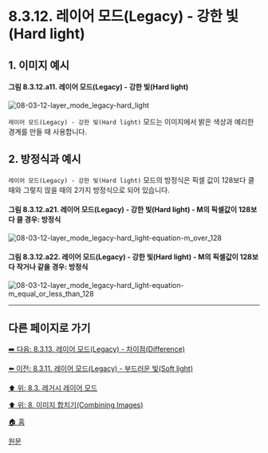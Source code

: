 # 8.3.12. 레이어 모드(Legacy) - 강한 빛(Hard light)

## 1. 이미지 예시

#### 그림 8.3.12.a11. 레이어 모드(Legacy) - 강한 빛(Hard light)
![08-03-12-layer_mode_legacy-hard_light](https://github.com/wonder13662/gimp/assets/15767104/e3f683fe-d62a-4d31-b244-20242a664e3d)

`레이어 모드(Legacy) - 강한 빛(Hard light)` 모드는 이미지에서 밝은 색상과 예리한 경계를 만들 때 사용합니다.

## 2. 방정식과 예시
`레이어 모드(Legacy) - 강한 빛(Hard light)` 모드의 방정식은 픽셀 값이 128보다 클 때와 그렇지 않을 때의 2가지 방정식으로 되어 있습니다.

#### 그림 8.3.12.a21. 레이어 모드(Legacy) - 강한 빛(Hard light) - M의 픽셀값이 128보다 클 경우: 방정식
![08-03-12-layer_mode_legacy-hard_light-equation-m_over_128](https://github.com/wonder13662/gimp/assets/15767104/07034020-2d86-406c-aadf-5a5a44fd2624)

#### 그림 8.3.12.a22. 레이어 모드(Legacy) - 강한 빛(Hard light) - M의 픽셀값이 128보다 작거나 같을 경우: 방정식
![08-03-12-layer_mode_legacy-hard_light-equation-m_equal_or_less_than_128](https://github.com/wonder13662/gimp/assets/15767104/90812de6-fb2c-45c4-9a5d-c4e1177f418f)

***

## 다른 페이지로 가기
[➡️ 다음: 8.3.13. 레이어 모드(Legacy) - 차이점(Difference)](./08-03-13-inversion_layer_mode-difference.md)

[⬅️ 이전: 8.3.11. 레이어 모드(Legacy) - 부드러운 빛(Soft light)](./08-03-11-contrast_layer_mode-soft_light.md)

[⬆️ 위: 8.3. 레거시 레이어 모드](./08-03-00-legacy-layer-modes.md)

[⬆️ 위: 8. 이미지 합치기(Combining Images)](./08-00-combining-images.md)

[🏠 홈](./00-home.md)

[원문](https://docs.gimp.org/2.10/ko/gimp-concepts-layer-modes-legacy.html)